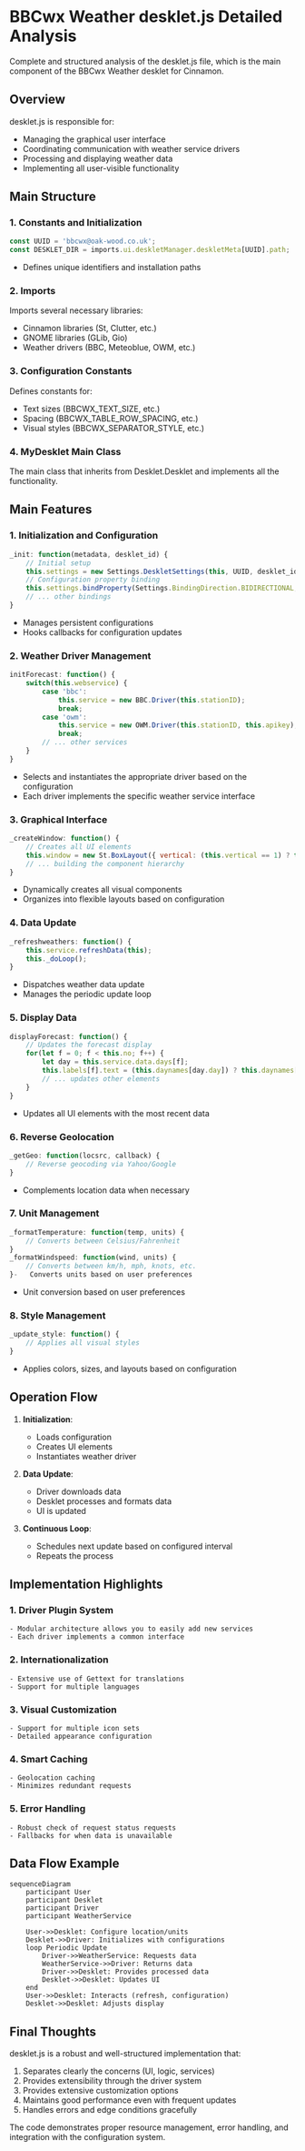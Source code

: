 # BBCwx Weather desklet.js Detailed Analysis

Complete and structured analysis of the desklet.js file, which is the main component of the BBCwx Weather desklet for Cinnamon.

## Overview

desklet.js is responsible for:
- Managing the graphical user interface
- Coordinating communication with weather service drivers
- Processing and displaying weather data
- Implementing all user-visible functionality

## Main Structure

### 1. Constants and Initialization

```javascript
const UUID = 'bbcwx@oak-wood.co.uk';
const DESKLET_DIR = imports.ui.deskletManager.deskletMeta[UUID].path;
```
-   Defines unique identifiers and installation paths

### 2. Imports
Imports several necessary libraries:
-   Cinnamon libraries (St, Clutter, etc.)
-   GNOME libraries (GLib, Gio)
-   Weather drivers (BBC, Meteoblue, OWM, etc.)

### 3. Configuration Constants
Defines constants for:
-   Text sizes (BBCWX_TEXT_SIZE, etc.)
-   Spacing (BBCWX_TABLE_ROW_SPACING, etc.)
-   Visual styles (BBCWX_SEPARATOR_STYLE, etc.)

### 4. MyDesklet Main Class
The main class that inherits from Desklet.Desklet and implements all the functionality.

## Main Features

### 1. Initialization and Configuration

```javascript
_init: function(metadata, desklet_id) {
    // Initial setup
    this.settings = new Settings.DeskletSettings(this, UUID, desklet_id);
    // Configuration property binding
    this.settings.bindProperty(Settings.BindingDirection.BIDIRECTIONAL, 'webservice', 'webservice', this.initForecast, null);
    // ... other bindings
}
```
-   Manages persistent configurations
-   Hooks callbacks for configuration updates

### 2. Weather Driver Management
```javascript
initForecast: function() {
    switch(this.webservice) {
        case 'bbc':
            this.service = new BBC.Driver(this.stationID);
            break;
        case 'owm':
            this.service = new OWM.Driver(this.stationID, this.apikey);
            break;
        // ... other services
    }
}
```
-   Selects and instantiates the appropriate driver based on the configuration
-   Each driver implements the specific weather service interface

### 3. Graphical Interface
```javascript
_createWindow: function() {
    // Creates all UI elements
    this.window = new St.BoxLayout({ vertical: (this.vertical == 1) ? true : false });
    // ... building the component hierarchy
}
```
-   Dynamically creates all visual components
-   Organizes into flexible layouts based on configuration

### 4. Data Update
```javascript
_refreshweathers: function() {
    this.service.refreshData(this);
    this._doLoop();
}
```
-   Dispatches weather data update
-   Manages the periodic update loop

### 5. Display Data
```javascript
displayForecast: function() {
    // Updates the forecast display
    for(let f = 0; f < this.no; f++) {
        let day = this.service.data.days[f];
        this.labels[f].text = (this.daynames[day.day]) ? this.daynames[day.day] : '';
        // ... updates other elements
    }
}
```
-   Updates all UI elements with the most recent data

### 6. Reverse Geolocation
```javascript
_getGeo: function(locsrc, callback) {
    // Reverse geocoding via Yahoo/Google
}
```
-   Complements location data when necessary

### 7. Unit Management
```javascript
_formatTemperature: function(temp, units) {
    // Converts between Celsius/Fahrenheit
}
_formatWindspeed: function(wind, units) {
    // Converts between km/h, mph, knots, etc.
}-   Converts units based on user preferences
```
-   Unit conversion based on user preferences

### 8. Style Management
```javascript
_update_style: function() {
    // Applies all visual styles
}
```
-   Applies colors, sizes, and layouts based on configuration

## Operation Flow

1. **Initialization**:
    - Loads configuration
    - Creates UI elements
    - Instantiates weather driver

2. **Data Update**:
    - Driver downloads data
    - Desklet processes and formats data
    - UI is updated

3. **Continuous Loop**:
    - Schedules next update based on configured interval
    - Repeats the process

## Implementation Highlights

### 1. Driver Plugin System
    - Modular architecture allows you to easily add new services
    - Each driver implements a common interface

### 2. Internationalization
    - Extensive use of Gettext for translations
    - Support for multiple languages

### 3. Visual Customization
    - Support for multiple icon sets
    - Detailed appearance configuration

### 4. Smart Caching
    - Geolocation caching
    - Minimizes redundant requests

### 5. Error Handling
    - Robust check of request status requests
    - Fallbacks for when data is unavailable

## Data Flow Example
```mermaid
sequenceDiagram
    participant User
    participant Desklet
    participant Driver
    participant WeatherService
    
    User->>Desklet: Configure location/units
    Desklet->>Driver: Initializes with configurations
    loop Periodic Update
        Driver->>WeatherService: Requests data
        WeatherService->>Driver: Returns data
        Driver->>Desklet: Provides processed data
        Desklet->>Desklet: Updates UI
    end
    User->>Desklet: Interacts (refresh, configuration)
    Desklet->>Desklet: Adjusts display
```

## Final Thoughts

desklet.js is a robust and well-structured implementation that:
1. Separates clearly the concerns (UI, logic, services)
2. Provides extensibility through the driver system
3. Provides extensive customization options
4. Maintains good performance even with frequent updates
5. Handles errors and edge conditions gracefully

The code demonstrates proper resource management, error handling, and integration with the configuration system.